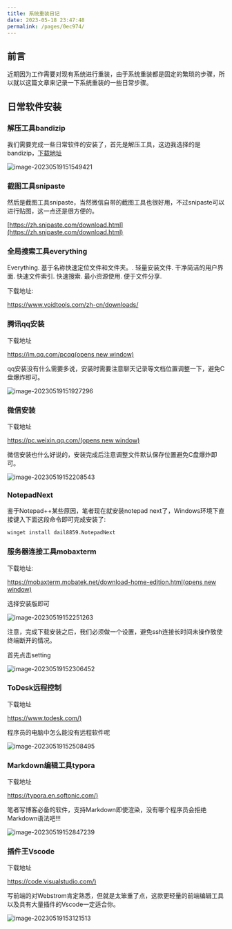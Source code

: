 ```yaml
---
title: 系统重装日记
date: 2023-05-18 23:47:48
permalink: /pages/0ec974/
---
```


## 前言

近期因为工作需要对现有系统进行重装，由于系统重装都是固定的繁琐的步骤，所以就以这篇文章来记录一下系统重装的一些日常步骤。

##  日常软件安装



### 解压工具bandizip

我们需要完成一些日常软件的安装了，首先是解压工具，这边我选择的是bandizip，[下载地址](https://www.bandisoft.com/bandizip/)

![image-20230519151549421](https://gaoziman.oss-cn-hangzhou.aliyuncs.com/img/image-20230519151549421.png)



### 截图工具snipaste

然后是截图工具snipaste，当然微信自带的截图工具也很好用，不过snipaste可以进行贴图，这一点还是很方便的。

[https://zh.snipaste.com/download.html](https://zh.snipaste.com/download.html)

### 全局搜索工具everything

Everything. 基于名称快速定位文件和文件夹。. 轻量安装文件. 干净简洁的用户界面. 快速文件索引. 快速搜索. 最小资源使用. 便于文件分享.

下载地址:

https://www.voidtools.com/zh-cn/downloads/

### 腾讯qq安装

下载地址

[https://im.qq.com/pcqq(opens new window)](https://im.qq.com/pcqq)

qq安装没有什么需要多说，安装时需要注意聊天记录等文档位置调整一下，避免C盘爆炸即可。

![image-20230519151927296](https://gaoziman.oss-cn-hangzhou.aliyuncs.com/img/image-20230519151927296.png)



### 微信安装

下载地址

[https://pc.weixin.qq.com/(opens new window)](https://pc.weixin.qq.com/)

微信安装也什么好说的，安装完成后注意调整文件默认保存位置避免C盘爆炸即可。

![image-20230519152208543](https://gaoziman.oss-cn-hangzhou.aliyuncs.com/img/image-20230519152208543.png)



### NotepadNext

鉴于Notepad++某些原因，笔者现在就安装notepad next了，Windows环境下直接键入下面这段命令即可完成安装了:

~~~bash
winget install dail8859.NotepadNext
~~~



### 服务器连接工具mobaxterm

下载地址:

[https://mobaxterm.mobatek.net/download-home-edition.html(opens new window)](https://mobaxterm.mobatek.net/download-home-edition.html)

选择安装版即可

![image-20230519152251263](https://gaoziman.oss-cn-hangzhou.aliyuncs.com/img/image-20230519152251263.png)

注意，完成下载安装之后，我们必须做一个设置，避免ssh连接长时间未操作致使终端断开的情况。

首先点击setting

![image-20230519152306452](https://gaoziman.oss-cn-hangzhou.aliyuncs.com/img/image-20230519152306452.png)



### ToDesk远程控制

下载地址

[https://www.todesk.com/)](https://www.todesk.com/)

程序员的电脑中怎么能没有远程软件呢

![image-20230519152508495](https://gaoziman.oss-cn-hangzhou.aliyuncs.com/img/image-20230519152508495.png)



### Markdown编辑工具typora

下载地址

[https://typora.en.softonic.com/)](https://typora.en.softonic.com/)

笔者写博客必备的软件，支持Markdown即使渲染，没有哪个程序员会拒绝Markdown语法吧!!!

![image-20230519152847239](https://gaoziman.oss-cn-hangzhou.aliyuncs.com/img/image-20230519152847239.png)



### 插件王Vscode

下载地址

[https://code.visualstudio.com/)](https://code.visualstudio.com/)

写前端的对Webstrom肯定熟悉，但就是太笨重了点，这款更轻量的前端编辑工具以及具有大量插件的Vscode一定适合你。

![image-20230519153121513](https://gaoziman.oss-cn-hangzhou.aliyuncs.com/img/image-20230519153121513.png)